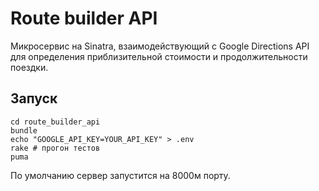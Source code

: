 # Route builder API

Микросервис на Sinatra, взаимодействующий с Google Directions API для определения приблизительной стоимости и продолжительности поездки.

## Запуск

```
cd route_builder_api
bundle
echo "GOOGLE_API_KEY=YOUR_API_KEY" > .env
rake # прогон тестов
puma
```

По умолчанию сервер запустится на 8000м порту.
